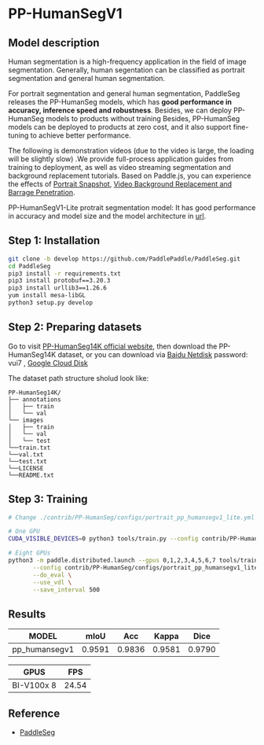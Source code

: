 # PP-HumanSegV1

## Model description

Human segmentation is a high-frequency application in the field of image segmentation.
Generally, human segentation can be classified as portrait segmentation and general human segmentation.

For portrait segmentation and general human segmentation, PaddleSeg releases the PP-HumanSeg models, which has **good performance in accuracy, inference speed and robustness**. Besides, we can deploy PP-HumanSeg models to products without training
Besides, PP-HumanSeg models can be deployed to products at zero cost, and it also support fine-tuning to achieve better performance.

The following is demonstration videos (due to the video is large, the loading will be slightly slow) .We provide full-process application guides from training to deployment, as well as video streaming segmentation and background replacement tutorials. Based on Paddle.js, you can experience the effects of [Portrait Snapshot](https://paddlejs.baidu.com/humanseg), [Video Background Replacement and Barrage Penetration](https://www.paddlepaddle.org.cn/paddlejs).

PP-HumanSegV1-Lite protrait segmentation model: It has good performance in accuracy and model size and the model architecture in [url](https://github.com/PaddlePaddle/PaddleSeg/tree/develop/configs/pp_humanseg_lite).

## Step 1: Installation

```bash
git clone -b develop https://github.com/PaddlePaddle/PaddleSeg.git
cd PaddleSeg
pip3 install -r requirements.txt
pip3 install protobuf==3.20.3 
pip3 install urllib3==1.26.6
yum install mesa-libGL
python3 setup.py develop
```

## Step 2: Preparing datasets

Go to visit [PP-HumanSeg14K official website](https://paperswithcode.com/dataset/pp-humanseg14k), then download the PP-HumanSeg14K dataset, or you can download via [Baidu Netdisk](https://pan.baidu.com/s/1Buy74e5ymu2vXYlYfGvBHg) password: vui7 , [Google Cloud Disk](https://drive.google.com/file/d/1eEIV9lM2Kl1Ejcj3Cuht8EHN5eNF8Zjn/view?usp=sharing)

The dataset path structure sholud look like:

```
PP-HumanSeg14K/
├── annotations
│   ├── train
│   └── val
└── images
│   ├── train
│   └── val
│   └── test
└──train.txt
└──val.txt
└──test.txt
└──LICENSE
└──README.txt

```


## Step 3: Training

```bash
# Change ./contrib/PP-HumanSeg/configs/portrait_pp_humansegv1_lite.yml dataset path as your dateset path 

# One GPU
CUDA_VISIBLE_DEVICES=0 python3 tools/train.py --config contrib/PP-HumanSeg/configs/portrait_pp_humansegv1_lite.yml --save_dir output/human_pp_humansegv1_lite --save_interval 500 --do_eval --use_vdl

# Eight GPUs
python3 -m paddle.distributed.launch --gpus 0,1,2,3,4,5,6,7 tools/train.py  \
       --config contrib/PP-HumanSeg/configs/portrait_pp_humansegv1_lite.yml \
       --do_eval \
       --use_vdl \
       --save_interval 500
```

## Results

| MODEL         | mIoU    |Acc     | Kappa  |Dice   |
| ----------    | ------  |------  |--------|-----  |
| pp_humansegv1 | 0.9591  |0.9836  |0.9581  |0.9790 |

| GPUS       | FPS     | 
| ---------- | ------  |
| BI-V100x 8 | 24.54   |

## Reference
- [PaddleSeg](https://github.com/PaddlePaddle/PaddleSeg)